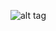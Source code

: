![alt tag](https://user-images.githubusercontent.com/75851157/122214268-925cfc00-ceb2-11eb-8405-f6b32dfda918.png)
